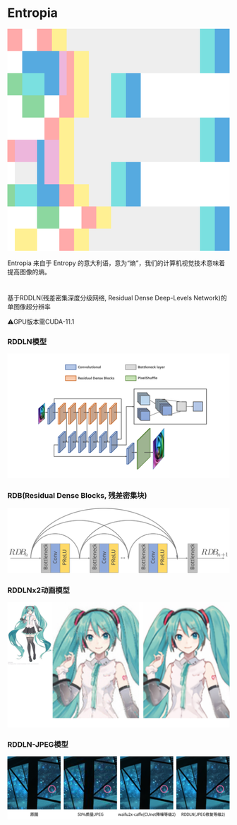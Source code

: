 # Entropia
![image](https://raw.githubusercontent.com/2ndDog/Entropia/master/Entropia.svg)


Entropia 来自于 Entropy 的意大利语，意为“熵”，我们的计算机视觉技术意味着提高图像的熵。


#
基于RDDLN(残差密集深度分级网络, Residual Dense Deep-Levels Network)的单图像超分辨率

⚠GPU版本需CUDA-11.1


### RDDLN模型
![image](https://raw.githubusercontent.com/2ndDog/Entropia/master/RDDLN.svg)




### RDB(Residual Dense Blocks, 残差密集块)
![image](https://github.com/2ndDog/Entropia/blob/master/RDB_model_SVG.svg)


### RDDLNx2动画模型
![image](https://github.com/2ndDog/Entropia/blob/master/Hatsune_Miku_NT_x2.png?raw=true)




### RDDLN-JPEG模型
![image](https://github.com/2ndDog/Entropia/blob/master/RDDLN_JPEG.png?raw=true)
